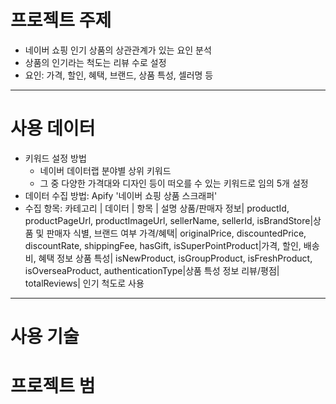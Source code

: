 # 프로젝트 주제
- 네이버 쇼핑 인기 상품의 상관관계가 있는 요인 분석
- 상품의 인기라는 척도는 리뷰 수로 설정
- 요인: 가격, 할인, 혜택, 브랜드, 상품 특성, 셀러명 등
***
# 사용 데이터
- 키워드 설정 방법
  - 네이버 데이터랩 분야별 상위 키워드
  - 그 중 다양한 가격대와 디자인 등이 떠오를 수 있는 키워드로 임의 5개 설정
- 데이터 수집 방법: Apify '네이버 쇼핑 상품 스크래퍼'
- 수집 항목:
  카테고리 |	데이터 | 항목 |	설명
상품/판매자 정보|	productId, productPageUrl, productImageUrl, sellerName, sellerId, isBrandStore|상품 및 판매자 식별, 브랜드 여부
가격/혜택|	originalPrice, discountedPrice, discountRate, shippingFee, hasGift, isSuperPointProduct|가격, 할인, 배송비, 혜택 정보
상품 특성|	isNewProduct, isGroupProduct, isFreshProduct, isOverseaProduct, authenticationType|상품 특성 정보
리뷰/평점| totalReviews| 인기 척도로 사용
***
# 사용 기술

# 프로젝트 범
